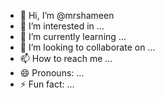- 👋 Hi, I’m @mrshameen
- 👀 I’m interested in ...
- 🌱 I’m currently learning ...
- 💞️ I’m looking to collaborate on ...
- 📫 How to reach me ...
- 😄 Pronouns: ...
- ⚡ Fun fact: ...

<!---
mrshameen/mrshameen is a ✨ special ✨ repository because its `README.md` (this file) appears on your GitHub profile.
You can click the Preview link to take a look at your changes.
--->
